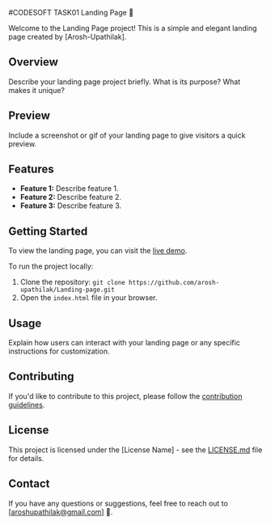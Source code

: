 #CODESOFT TASK01 Landing Page 🚀

Welcome to the Landing Page project! This is a simple and elegant landing page created by [Arosh-Upathilak].

## Overview

Describe your landing page project briefly. What is its purpose? What makes it unique?

## Preview

Include a screenshot or gif of your landing page to give visitors a quick preview.

## Features

- **Feature 1:** Describe feature 1.
- **Feature 2:** Describe feature 2.
- **Feature 3:** Describe feature 3.

## Getting Started

To view the landing page, you can visit the [live demo](https://arosh-upathilak.github.io/Landing-page/).

To run the project locally:

1. Clone the repository: `git clone https://github.com/arosh-upathilak/Landing-page.git`
2. Open the `index.html` file in your browser.

## Usage

Explain how users can interact with your landing page or any specific instructions for customization.

## Contributing

If you'd like to contribute to this project, please follow the [contribution guidelines](CONTRIBUTING.md).

## License

This project is licensed under the [License Name] - see the [LICENSE.md](LICENSE.md) file for details.

## Contact

If you have any questions or suggestions, feel free to reach out to [aroshupathilak@gmail.com] 📧.
